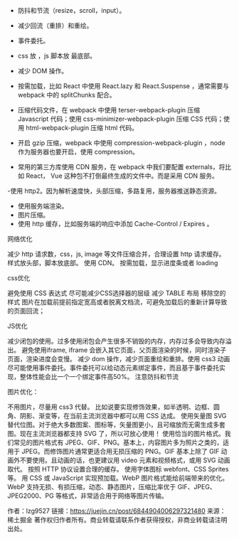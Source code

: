 - 防抖和节流（resize，scroll，input）。
- 减少回流（重排）和重绘。
- 事件委托。
- css 放 ，js 脚本放 最底部。
- 减少 DOM 操作。
- 按需加载，比如 React 中使用 React.lazy 和 React.Suspense ，通常需要与 webpack 中的 splitChunks 配合。

- 压缩代码文件，在 webpack 中使用 terser-webpack-plugin 压缩 Javascript 代码；使用 css-minimizer-webpack-plugin 压缩 CSS 代码；使用 html-webpack-plugin 压缩 html 代码。
- 开启 gzip 压缩，webpack 中使用 compression-webpack-plugin ，node 作为服务器也要开启，使用 compression。
- 常用的第三方库使用 CDN 服务，在 webpack 中我们要配置 externals，将比如 React， Vue 这种包不打倒最终生成的文件中。而是采用 CDN 服务。

-使用 http2。因为解析速度快，头部压缩，多路复用，服务器推送静态资源。
- 使用服务端渲染。
- 图片压缩。
- 使用 http 缓存，比如服务端的响应中添加 Cache-Control / Expires 。


网络优化

减少 http 请求数，css，js, image 等文件压缩合并，合理设置 http 请求缓存。
样式放头部，脚本放底部。
使用 CDN。
按需加载，显示进度条或者 loading

css优化

避免使用 CSS 表达式
尽可能减少CSS选择器的层级
减少 TABLE 布局
移除空的样式
图片在加载前提前指定宽高或者脱离文档流，可避免加载后的重新计算导致的页面回流；

JS优化

减少闭包的使用。过多使用闭包会产生很多不销毁的内存，内存过多会导致内存溢出。
避免使用iframe, iframe 会嵌入其它页面，父页面渲染的时候，同时渲染子页面，渲染进度会变慢。
减少 dom 操作，减少页面重绘和重排。使用 css3 动画
尽可能使用事件委托。事件委托可以给动态元素绑定事件，而且基于事件委托实现，整体性能会比一个一个绑定事件高50%。
注意防抖和节流

图片优化：

不用图片，尽量用 css3 代替。 比如说要实现修饰效果，如半透明、边框、圆角、阴影、渐变等，在当前主流浏览器中都可以用 CSS 达成。
使用矢量图 SVG 替代位图。对于绝大多数图案、图标等，矢量图更小，且可缩放而无需生成多套图。现在主流浏览器都支持 SVG 了，所以可放心使用！
使用恰当的图片格式。我们常见的图片格式有 JPEG、GIF、PNG。基本上，内容图片多为照片之类的，适用于 JPEG。而修饰图片通常更适合用无损压缩的 PNG。GIF 基本上除了 GIF 动画外不要使用。且动画的话，也更建议用 video 元素和视频格式，或用 SVG 动画取代。
按照 HTTP 协议设置合理的缓存。
使用字体图标 webfont、CSS Sprites 等。
用 CSS 或 JavaScript 实现预加载。WebP 图片格式能给前端带来的优化。
WebP 支持无损、有损压缩，动态、静态图片，压缩比率优于 GIF、JPEG、JPEG2000、PG 等格式，非常适合用于网络等图片传输。

作者：lzg9527
链接：https://juejin.cn/post/6844904006297321480
来源：稀土掘金
著作权归作者所有。商业转载请联系作者获得授权，非商业转载请注明出处。